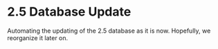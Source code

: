 # 2.5 Database Update

Automating the updating of the 2.5 database as it is now. Hopefully, we reorganize it later on.